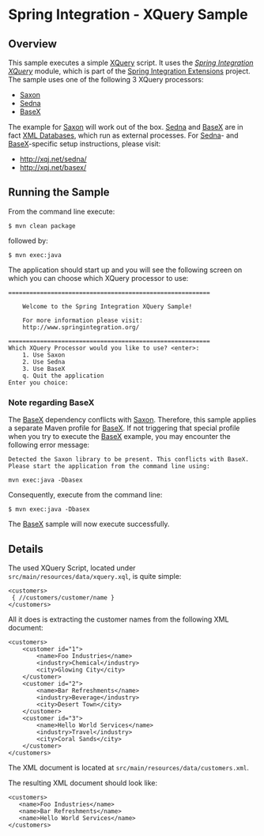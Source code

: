 Spring Integration - XQuery Sample
==================================

## Overview

This sample executes a simple [XQuery][] script. It uses the *[Spring Integration XQuery][]* module, which is part of the [Spring Integration Extensions][] project. The sample uses one of the following 3 XQuery processors:

* [Saxon][]
* [Sedna][]
* [BaseX][]

The example for [Saxon][] will work out of the box. [Sedna][] and [BaseX][] are in fact [XML Databases][], which run as external processes. For [Sedna][]- and [BaseX][]-specific setup instructions, please visit: 

* http://xqj.net/sedna/
* http://xqj.net/basex/

## Running the Sample

From the command line execute:

	$ mvn clean package

followed by:

	$ mvn exec:java

The application should start up and you will see the following screen on which you can choose which XQuery processor to use:

	=========================================================
                                                         
	    Welcome to the Spring Integration XQuery Sample!     
                                                         
	    For more information please visit:                   
	    http://www.springintegration.org/                    
                                                         
	=========================================================
	Which XQuery Processor would you like to use? <enter>: 
		1. Use Saxon
		2. Use Sedna
		3. Use BaseX
		q. Quit the application
	Enter you choice:

### Note regarding BaseX

The [BaseX][] dependency conflicts with [Saxon][]. Therefore, this sample applies a separate Maven profile for [BaseX][]. If not triggering that special profile when you try to execute the [BaseX][] example, you may encounter the following error message:

	Detected the Saxon library to be present. This conflicts with BaseX. Please start the application from the command line using:

	mvn exec:java -Dbasex

Consequently, execute from the command line:

	$ mvn exec:java -Dbasex

The [BaseX][] sample will now execute successfully.

## Details

The used XQuery Script, located under `src/main/resources/data/xquery.xql`, is quite simple:

	<customers>
	 { //customers/customer/name }
	</customers>

All it does is extracting the customer names from the following XML document:

	<customers>
		<customer id="1">
			<name>Foo Industries</name>
			<industry>Chemical</industry>
			<city>Glowing City</city>
		</customer>
		<customer id="2">
			<name>Bar Refreshments</name>
			<industry>Beverage</industry>
			<city>Desert Town</city>
		</customer>
		<customer id="3">
			<name>Hello World Services</name>
			<industry>Travel</industry>
			<city>Coral Sands</city>
		</customer>
	</customers>


The XML document is located at `src/main/resources/data/customers.xml`.

The resulting XML document should look like:

	<customers>
	   <name>Foo Industries</name>
	   <name>Bar Refreshments</name>
	   <name>Hello World Services</name>
	</customers>

[Saxon]: http://saxon.sourceforge.net/
[Sedna]: http://www.sedna.org/
[BaseX]: http://basex.org/
[Spring Integration XQuery]: https://github.com/SpringSource/spring-integration-extensions/tree/master/spring-integration-xquery
[Spring Integration Extensions]: https://github.com/SpringSource/spring-integration-extensions
[XML Databases]: http://en.wikipedia.org/wiki/XML_database
[XQuery]: http://en.wikipedia.org/wiki/XQuery